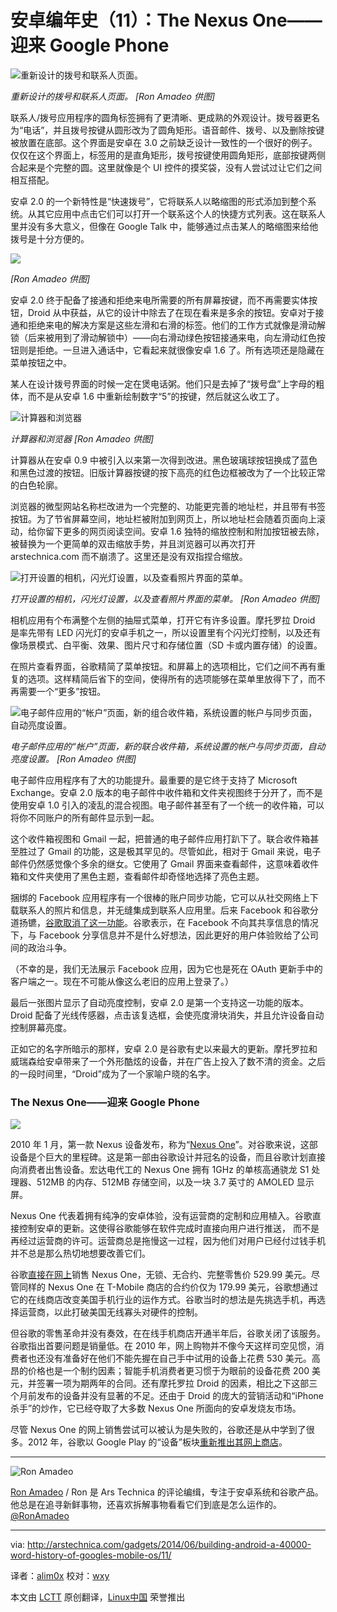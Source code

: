 安卓编年史（11）：The Nexus One——迎来 Google Phone
================================================================================
![重新设计的拨号和联系人页面。](http://cdn.arstechnica.net/wp-content/uploads/2014/01/dialercontacts.png)

*重新设计的拨号和联系人页面。
[Ron Amadeo 供图]*

联系人/拨号应用程序的圆角标签拥有了更清晰、更成熟的外观设计。拨号器更名为“电话”，并且拨号按键从圆形改为了圆角矩形。语音邮件、拨号、以及删除按键被放置在底部。这个界面是安卓在 3.0 之前缺乏设计一致性的一个很好的例子。仅仅在这个界面上，标签用的是直角矩形，拨号按键使用圆角矩形，底部按键两侧合起来是个完整的圆。这里就像是个 UI 控件的摸奖袋，没有人尝试过让它们之间相互搭配。

安卓 2.0 的一个新特性是“快速拨号”，它将联系人以略缩图的形式添加到整个系统。从其它应用中点击它们可以打开一个联系这个人的快捷方式列表。这在联系人里并没有多大意义，但像在 Google Talk 中，能够通过点击某人的略缩图来给他拨号是十分方便的。

![](http://cdn.arstechnica.net/wp-content/uploads/2014/01/calls.png)

*[Ron Amadeo 供图]*

安卓 2.0 终于配备了接通和拒绝来电所需要的所有屏幕按键，而不再需要实体按钮，Droid 从中获益，从它的设计中除去了在现在看来是多余的按钮。安卓对于接通和拒绝来电的解决方案是这些左滑和右滑的标签。他们的工作方式就像是滑动解锁（后来被用到了滑动解锁中）——向右滑动绿色按钮接通来电，向左滑动红色按钮则是拒绝。一旦进入通话中，它看起来就很像安卓 1.6 了。所有选项还是隐藏在菜单按钮之中。

某人在设计拨号界面的时候一定在煲电话粥。他们只是去掉了“拨号盘”上字母的粗体，而不是从安卓 1.6 中重新绘制数字“5”的按键，然后就这么收工了。

![计算器和浏览器](http://cdn.arstechnica.net/wp-content/uploads/2014/01/calcubrowser.png)

*计算器和浏览器
[Ron Amadeo 供图]*

计算器从在安卓 0.9 中被引入以来第一次得到改进。黑色玻璃球按钮换成了蓝色和黑色过渡的按钮。旧版计算器按键的按下高亮的红色边框被改为了一个比较正常的白色轮廓。

浏览器的微型网站名称栏改进为一个完整的、功能更完善的地址栏，并且带有书签按钮。为了节省屏幕空间，地址栏被附加到网页上，所以地址栏会随着页面向上滚动，给你留下更多的网页阅读空间。安卓 1.6 独特的缩放控制和附加按钮被去除，被替换为一个更简单的双击缩放手势，并且浏览器可以再次打开 arstechnica.com 而不崩溃了。这里还是没有双指捏合缩放。

![打开设置的相机，闪光灯设置，以及查看照片界面的菜单。](http://cdn.arstechnica.net/wp-content/uploads/2014/03/cam2-these-are-settigns.jpg)

*打开设置的相机，闪光灯设置，以及查看照片界面的菜单。
[Ron Amadeo 供图]*

相机应用有个布满整个左侧的抽屉式菜单，打开它有许多设置。摩托罗拉 Droid 是率先带有 LED 闪光灯的安卓手机之一，所以设置里有个闪光灯控制，以及还有像场景模式、白平衡、效果、图片尺寸和存储位置（SD 卡或内置存储）的设置。

在照片查看界面，谷歌精简了菜单按钮。和屏幕上的选项相比，它们之间不再有重复的选项。这样精简后省下的空间，使得所有的选项能够在菜单里放得下了，而不再需要一个“更多”按钮。

![电子邮件应用的“帐户”页面，新的组合收件箱，系统设置的帐户与同步页面，自动亮度设置。 ](http://cdn.arstechnica.net/wp-content/uploads/2014/02/emailacc2ountsetc.png)

*电子邮件应用的“帐户”页面，新的联合收件箱，系统设置的帐户与同步页面，自动亮度设置。
[Ron Amadeo 供图]*

电子邮件应用程序有了大的功能提升。最重要的是它终于支持了 Microsoft Exchange。安卓 2.0 版本的电子邮件中收件箱和文件夹视图终于分开了，而不是使用安卓 1.0 引入的凌乱的混合视图。电子邮件甚至有了一个统一的收件箱，可以将你不同账户的所有邮件显示到一起。

这个收件箱视图和 Gmail 一起，把普通的电子邮件应用打趴下了。联合收件箱甚至胜过了 Gmail 的功能，这是极其罕见的。尽管如此，相对于 Gmail 来说，电子邮件仍然感觉像个多余的继女。它使用了 Gmail 界面来查看邮件，这意味着收件箱和文件夹使用了黑色主题，查看邮件却奇怪地选择了亮色主题。

捆绑的 Facebook 应用程序有一个很棒的账户同步功能，它可以从社交网络上下载联系人的照片和信息，并无缝集成到联系人应用里。后来 Facebook 和谷歌分道扬镳，[谷歌取消了这一功能][1]。谷歌表示，在 Facebook 不向其共享信息的情况下，与 Facebook 分享信息并不是什么好想法，因此更好的用户体验败给了公司间的政治斗争。

（不幸的是，我们无法展示 Facebook 应用，因为它也是死在 OAuth 更新手中的客户端之一。现在不可能从像这么老旧的应用上登录了。）

最后一张图片显示了自动亮度控制，安卓 2.0 是第一个支持这一功能的版本。Droid 配备了光线传感器，点击该复选框，会使亮度滑块消失，并且允许设备自动控制屏幕亮度。

正如它的名字所暗示的那样，安卓 2.0 是谷歌有史以来最大的更新。摩托罗拉和威瑞森给安卓带来了一个外形酷炫的设备，并在广告上投入了数不清的资金。之后的一段时间里，“Droid”成为了一个家喻户晓的名字。

### The Nexus One——迎来 Google Phone ###

![](http://cdn.arstechnica.net/wp-content/uploads/2014/03/nexus_4_lineup.jpg)

2010 年 1 月，第一款 Nexus 设备发布，称为“[Nexus One][2]”。对谷歌来说，这部设备是个巨大的里程碑。这是第一部由谷歌设计并冠名的设备，而且谷歌计划直接向消费者出售设备。宏达电代工的 Nexus One 拥有 1GHz 的单核高通骁龙 S1 处理器、512MB 的内存、512MB 存储空间，以及一块 3.7 英寸的 AMOLED 显示屏。

Nexus One 代表着拥有纯净的安卓体验，没有运营商的定制和应用植入。谷歌直接控制安卓的更新。这使得谷歌能够在软件完成时直接向用户进行推送， 而不是再经过运营商的许可。运营商总是拖慢这一过程，因为他们对用户已经付过钱手机并不总是那么热切地想要改善它们。

谷歌[直接在网上][3]销售 Nexus One，无锁、无合约、完整零售价 529.99 美元。尽管同样的 Nexus One 在 T-Mobile 商店的合约价仅为 179.99 美元，谷歌想通过它的在线商店改变美国手机行业的运作方式。谷歌当时的想法是先挑选手机，再选择运营商，以此打破美国无线寡头对硬件的控制。

但谷歌的零售革命并没有奏效，在在线手机商店开通半年后，谷歌关闭了该服务。谷歌指出首要问题是销量低。在 2010 年，网上购物并不像今天这样司空见惯，消费者也还没有准备好在他们不能先握在自己手中试用的设备上花费 530 美元。高昂的价格也是一个制约因素；智能手机消费者更习惯于为眼前的设备花费 200 美元，并签署一项为期两年的合同。还有摩托罗拉 Droid 的因素，相比之下这部三个月前发布的设备并没有显著的不足。还由于 Droid 的庞大的营销活动和“iPhone 杀手”的炒作，它已经夺取了大多数 Nexus One 所面向的安卓发烧友市场。

尽管 Nexus One 的网上销售尝试可以被认为是失败的，谷歌还是从中学到了很多。2012 年，谷歌以 Google Play 的“设备”板块[重新推出其网上商店][4]。

----------

![Ron Amadeo](http://cdn.arstechnica.net/wp-content//uploads/authors/ron-amadeo-sq.jpg)

[Ron Amadeo][a] / Ron 是 Ars Technica 的评论编缉，专注于安卓系统和谷歌产品。他总是在追寻新鲜事物，还喜欢拆解事物看看它们到底是怎么运作的。[@RonAmadeo][t]

--------------------------------------------------------------------------------

via: http://arstechnica.com/gadgets/2014/06/building-android-a-40000-word-history-of-googles-mobile-os/11/

译者：[alim0x](https://github.com/alim0x) 校对：[wxy](https://github.com/wxy)

本文由 [LCTT](https://github.com/LCTT/TranslateProject) 原创翻译，[Linux中国](http://linux.cn/) 荣誉推出

[1]:http://techcrunch.com/2011/02/22/google-android-facebook-contacts/
[2]:http://arstechnica.com/gadgets/2010/01/nexus-one-review/
[3]:http://arstechnica.com/gadgets/2010/01/googles-big-news-today-was-not-a-phone-but-a-url/
[4]:http://arstechnica.com/gadgets/2012/04/unlocked-samsung-galaxy-nexus-can-now-be-purchased-from-google/
[a]:http://arstechnica.com/author/ronamadeo
[t]:https://twitter.com/RonAmadeo
